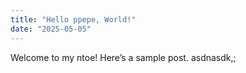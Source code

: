```yaml
---
title: "Hello ppepe, World!"
date: "2025-05-05"
---
```


Welcome to my ntoe! Here’s a sample post.
asdnasdk,;